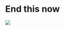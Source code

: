 # End this now

![](https://upload.wikimedia.org/wikipedia/commons/thumb/d/d1/Ende_Gel%C3%A4nde_2017_CHB_23_%28cropped%29.jpg/2560px-Ende_Gel%C3%A4nde_2017_CHB_23_%28cropped%29.jpg)
